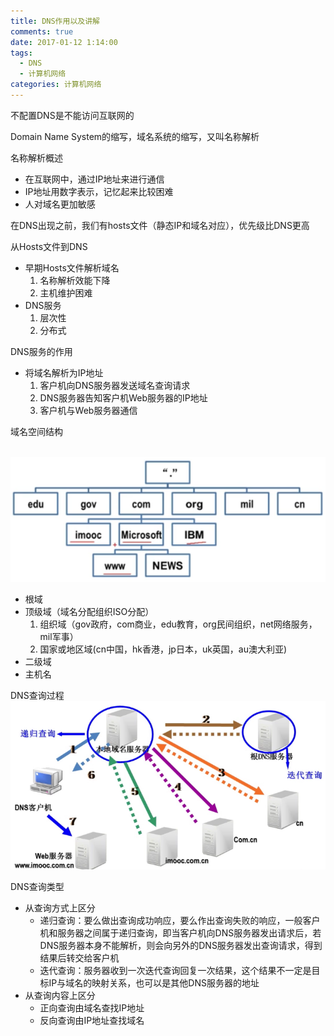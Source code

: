 ```yaml
---
title: DNS作用以及讲解
comments: true
date: 2017-01-12 1:14:00
tags: 
  - DNS
  - 计算机网络
categories: 计算机网络
---
```

不配置DNS是不能访问互联网的

Domain Name System的缩写，域名系统的缩写，又叫名称解析

名称解析概述
* 在互联网中，通过IP地址来进行通信
* IP地址用数字表示，记忆起来比较困难
* 人对域名更加敏感

在DNS出现之前，我们有hosts文件（静态IP和域名对应），优先级比DNS更高

从Hosts文件到DNS
* 早期Hosts文件解析域名
    1. 名称解析效能下降
    2. 主机维护困难
* DNS服务
    1. 层次性
    2. 分布式

DNS服务的作用
* 将域名解析为IP地址
    1. 客户机向DNS服务器发送域名查询请求
    2. DNS服务器告知客户机Web服务器的IP地址
    3. 客户机与Web服务器通信


域名空间结构

​          ![iamge1](./DNS作用以及讲解/iamge1.png)

* 根域
* 顶级域（域名分配组织ISO分配）
    1. 组织域（gov政府，com商业，edu教育，org民间组织，net网络服务，mil军事）
    2. 国家或地区域(cn中国，hk香港，jp日本，uk英国，au澳大利亚)
* 二级域
* 主机名

DNS查询过程
         ![image2](./DNS作用以及讲解/image2.png)

DNS查询类型
* 从查询方式上区分
    * 递归查询：要么做出查询成功响应，要么作出查询失败的响应，一般客户机和服务器之间属于递归查询，即当客户机向DNS服务器发出请求后，若DNS服务器本身不能解析，则会向另外的DNS服务器发出查询请求，得到结果后转交给客户机
    * 迭代查询：服务器收到一次迭代查询回复一次结果，这个结果不一定是目标IP与域名的映射关系，也可以是其他DNS服务器的地址
* 从查询内容上区分
    * 正向查询由域名查找IP地址
    * 反向查询由IP地址查找域名
